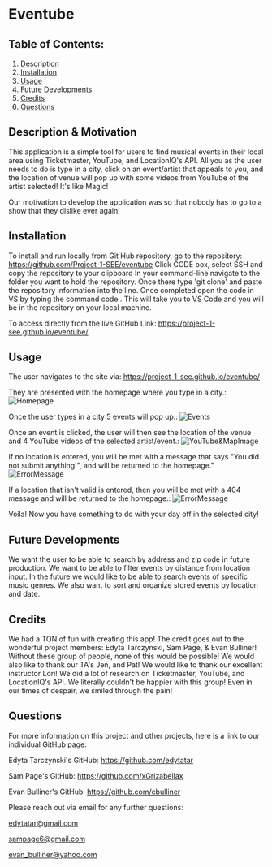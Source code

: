 # Eventube
## Table of Contents:
  1. [Description](#Description)
  2. [Installation](#Installation)
  3. [Usage](#Usage)
  4. [Future Developments](#FutureDevelopments)
  5. [Credits](#Credits)
  6. [Questions](#Questions) 

## Description & Motivation
This application is a simple tool for users to find musical events in their local area using Ticketmaster, YouTube, and LocationIQ's API. All you as the user needs to do is type in a city, click on an event/artist that appeals to you, and the location of venue will pop up with some videos from YouTube of the artist selected! It's like Magic! 

Our motivation to develop the application was so that nobody has to go to a show that they dislike ever again!

## Installation
To install and run locally from Git Hub repository, go to the repository: https://github.com/Project-1-SEE/eventube 
Click CODE box, select SSH and copy the repository to your clipboard In your command-line navigate to the folder you want to hold the repository.
Once there type 'git clone' and paste the repository information into the line.
Once completed open the code in VS by typing the command code .
This will take you to VS Code and you will be in the repository on your local machine.  

To access directly from the live GitHub Link: https://project-1-see.github.io/eventube/ 

## Usage 
The user navigates to the site via: https://project-1-see.github.io/eventube/   

They are presented with the homepage where you type in a city.:
![Homepage]()

Once the user types in a city 5 events will pop up.: 
![Events]()

Once an event is clicked, the user will then see the location of the venue and 4 YouTube videos of the selected artist/event.: 
![YouTube&MapImage]()

If no location is entered, you will be met with a message that says "You did not submit anything!", and will be returned to the homepage."
![ErrorMessage]()

If a location that isn't valid is entered, then you will be met with a 404 message and will be returned to the homepage.:
![ErrorMessage]()

Voila! Now you have something to do with your day off in the selected city!

## Future Developments

We want the user to be able to search by address and zip code in future production. We want to be able to filter events by distance from location input. In the future we would like to be able to search events of specific music genres. We also want to sort and organize stored events by location and date.

## Credits
We had a TON of fun with creating this app! The credit goes out to the wonderful project members: Edyta Tarczynski, Sam Page, & Evan Bulliner! Without these group of people, none of this would be possible! We would also like to thank our TA's Jen, and Pat! We would like to thank our excellent instructor Lori! We did a lot of research on Ticketmaster, YouTube, and LocationIQ's API. We literally couldn't be happier with this group! Even in our times of despair, we smiled through the pain!  


## Questions
For more information on this project and other projects, here is a link to our individual GitHub page:

Edyta Tarczynski's GitHub:
https://github.com/edytatar

Sam Page's GitHub:
https://github.com/xGrizabellax
 
Evan Bulliner's GitHub:
https://github.com/ebulliner




Please reach out via email for any further questions:

edytatar@gmail.com

sampage6@gmail.com

evan_bulliner@yahoo.com
